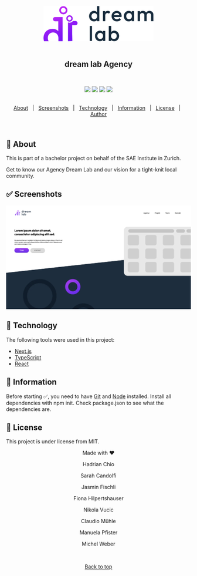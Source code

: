 <div align="center" id="top"> 
  <img src="./public/dreamlab-logo.png" alt="dreamlab" width="300" />
</div>
&#xa0;
<h2 align="center">dream lab Agency</h2>

&#xa0;

<div align="center">
<a href="https://reactjs.org/"><img height="23" src="https://img.shields.io/badge/REACT-18.0.0-9cf?style=for-the-badge&logo=React"/></a>
<a href="https://www.typescriptlang.org/"><img height="23" src="https://img.shields.io/badge/%3C%2F%3E-TypeScript-blue?style=for-the-badge&logo=TypeScript"/></a>
<a href="https://prettier.io/"><img height="23" src="https://img.shields.io/badge/Code%20Style-Prettier-orange?style=for-the-badge&logo=Prettier"/></a>
<a href="https://www.gnu.org/licenses/gpl-3.0.en.html"><img height="23"src="https://img.shields.io/badge/License-GPL_v3.0-red?style=for-the-badge&logo"/></a>
</div>
&#xa0;

<br>

<p align="center">
  <a href="#dart-about">About</a> &#xa0; | &#xa0; 
  <a href="#white_check_mark-screenshots">Screenshots</a> &#xa0; | &#xa0;
  <a href="#rocket">Technology</a> &#xa0; | &#xa0;
  <a href="#checkered_flag-information">Information</a> &#xa0; | &#xa0;
  <a href="#memo-license">License</a> &#xa0; | &#xa0;
  <a href="https://github.com/sarcan" target="_blank">Author</a>
</p>

<br>

## :dart: About

<p>This is part of a bachelor project on behalf of the SAE Institute in Zurich.</p>
<p>Get to know our Agency Dream Lab and our vision for a tight-knit local community. </p>

## :white_check_mark: Screenshots

<img src="./public/landingpage.png" width="900"/>

## :rocket: Technology

The following tools were used in this project:

- [Next.js](https://nextjs.org/)
- [TypeScript](https://www.typescriptlang.org/)
- [React](https://reactjs.org/)

## :checkered_flag: Information

Before starting ✅, you need to have [Git](https://git-scm.com) and [Node](https://nodejs.org/en/) installed.
Install all dependencies with npm init. Check package.json to see what the dependencies are.

## :memo: License

This project is under license from MIT.

<div align="center" id="bottom">
  <p>Made with ❤️</p>
  <p>Hadrian Chio</p>
  <p>Sarah Candolfi</p>
  <p>Jasmin Fischli</p>
  <p>Fiona Hilpertshauser</p>
  <p>Nikola Vucic</p>
  <p>Claudio Mühle</p>
  <p>Manuela Pfister</p>
  <p>Michel Weber</p>
</div>

&#xa0;

<div align="center">
<a href="#top">Back to top</a>
</div>
